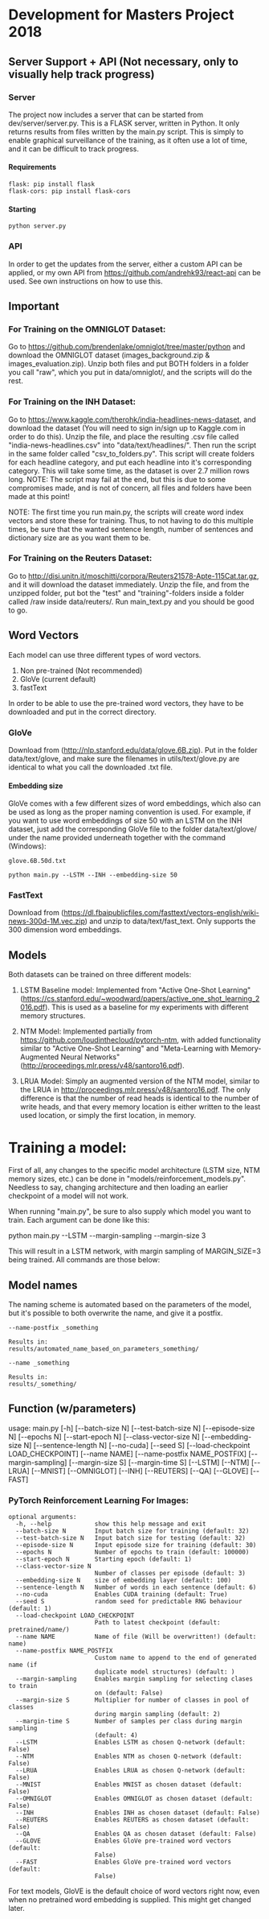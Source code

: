 # Development for Masters Project 2018

## Server Support + API (Not necessary, only to visually help track progress)
### Server
The project now includes a server that can be started from dev/server/server.py. This is a FLASK server, written in Python. It only returns results from files written by the main.py script. This is simply to enable graphical surveillance of the training, as it often use a lot of time, and it can be difficult to track progress. 

#### Requirements
```
flask: pip install flask
flask-cors: pip install flask-cors
```
#### Starting
```
python server.py
```

### API
In order to get the updates from the server, either a custom API can be applied, or my own API from https://github.com/andrehk93/react-api can be used. See own instructions on how to use this.

## Important
### For Training on the OMNIGLOT Dataset:
Go to https://github.com/brendenlake/omniglot/tree/master/python and download the OMNIGLOT dataset (images_background.zip & images_evaluation.zip). Unzip both files and put BOTH folders in a folder you call "raw", which you put in data/omniglot/, and the scripts will do the rest.

### For Training on the INH Dataset:
Go to https://www.kaggle.com/therohk/india-headlines-news-dataset, and download the dataset (You will need to sign in/sign up to Kaggle.com in order to do this). Unzip the file, and place the resulting .csv file called "india-news-headlines.csv" into "data/text/headlines/". Then run the script in the same folder called "csv_to_folders.py". This script will create folders for each headline category, and put each headline into it's corresponding category. This will take some time, as the dataset is over 2.7 million rows long. NOTE: The script may fail at the end, but this is due to some compromises made, and is not of concern, all files and folders have been made at this point!
 
NOTE: The first time you run main.py, the scripts will create word index vectors and store these for training. Thus, to not having to do this multiple times, be sure that the wanted sentence length, number of sentences and dictionary size are as you want them to be.

### For Training on the Reuters Dataset:
Go to http://disi.unitn.it/moschitti/corpora/Reuters21578-Apte-115Cat.tar.gz, and it will download the dataset immediately. Unzip the file, and from the unzipped folder, put bot the "test" and "training"-folders inside a folder called /raw inside data/reuters/. Run main_text.py and you should be good to go.

## Word Vectors
Each model can use three different types of word vectors. 

1. Non pre-trained (Not recommended)
2. GloVe (current default)
3. fastText 

In order to be able to use the pre-trained word vectors, they have to be downloaded and put in the correct directory.

### GloVe
Download from (http://nlp.stanford.edu/data/glove.6B.zip). Put in the folder data/text/glove, and make sure the filenames in utils/text/glove.py are identical to what you call the downloaded .txt file. 

#### Embedding size
GloVe comes with a few different sizes of word embeddings, which also can be used as long as the proper naming convention is used. For example, if you want to use word embeddings of size 50 with an LSTM on the INH dataset, just add the corresponding GloVe file to the folder data/text/glove/ under the name provided underneath together with the command (Windows):

```
glove.6B.50d.txt

python main.py --LSTM --INH --embedding-size 50
```


### FastText
Download from (https://dl.fbaipublicfiles.com/fasttext/vectors-english/wiki-news-300d-1M.vec.zip) and unzip to data/text/fast_text. Only supports the 300 dimension word embeddings.

## Models
Both datasets can be trained on three different models:

1. LSTM Baseline model:
Implemented from "Active One-Shot Learning" (https://cs.stanford.edu/~woodward/papers/active_one_shot_learning_2016.pdf). This is used as a baseline for my experiments with different memory structures.

2. NTM Model:
Implemented partially from https://github.com/loudinthecloud/pytorch-ntm, with added functionality similar to "Active One-Shot Learning" and "Meta-Learning with Memory-Augmented Neural Networks" (http://proceedings.mlr.press/v48/santoro16.pdf). 

3. LRUA Model:
Simply an augmented version of the NTM model, similar to the LRUA in http://proceedings.mlr.press/v48/santoro16.pdf. The only difference is that the number of read heads is identical to the number of write heads, and that every memory location is either written to the least used location, or simply the first location, in memory.

# Training a model:
First of all, any changes to the specific model architecture (LSTM size, NTM memory sizes, etc.) can be done in "models/reinforcement_models.py". Needless to say, changing architecture and then loading an earlier checkpoint of a model will not work.

When running "main.py", be sure to also supply which model you want to train. Each argument can be done like this:

python main.py --LSTM --margin-sampling --margin-size 3 

This will result in a LSTM network, with margin sampling of MARGIN_SIZE=3 being trained. All commands are those below:

## Model names
The naming scheme is automated based on the parameters of the model, but it's possible to both overwrite the name, and give it a postfix.

```
--name-postfix _something

Results in:
results/automated_name_based_on_parameters_something/

--name _something

Results in:
results/_something/
```

## Function (w/parameters)

usage: main.py [-h] [--batch-size N] [--test-batch-size N] [--episode-size N]
               [--epochs N] [--start-epoch N] [--class-vector-size N]
               [--embedding-size N] [--sentence-length N] [--no-cuda]
               [--seed S] [--load-checkpoint LOAD_CHECKPOINT] [--name NAME]
               [--name-postfix NAME_POSTFIX] [--margin-sampling]
               [--margin-size S] [--margin-time S] [--LSTM] [--NTM] [--LRUA]
               [--MNIST] [--OMNIGLOT] [--INH] [--REUTERS] [--QA] [--GLOVE]
               [--FAST]

### PyTorch Reinforcement Learning For Images:
```
optional arguments:
  -h, --help            show this help message and exit
  --batch-size N        Input batch size for training (default: 32)
  --test-batch-size N   Input batch size for testing (default: 32)
  --episode-size N      Input episode size for training (default: 30)
  --epochs N            Number of epochs to train (default: 100000)
  --start-epoch N       Starting epoch (default: 1)
  --class-vector-size N
                        Number of classes per episode (default: 3)
  --embedding-size N    size of embedding layer (default: 100)
  --sentence-length N   Number of words in each sentence (default: 6)
  --no-cuda             Enables CUDA training (default: True)
  --seed S              random seed for predictable RNG behaviour (default: 1)
  --load-checkpoint LOAD_CHECKPOINT
                        Path to latest checkpoint (default: pretrained/name/)
  --name NAME           Name of file (Will be overwritten!) (default: name)
  --name-postfix NAME_POSTFIX
                        Custom name to append to the end of generated name (if
                        duplicate model structures) (default: )
  --margin-sampling     Enables margin sampling for selecting clases to train
                        on (default: False)
  --margin-size S       Multiplier for number of classes in pool of classes
                        during margin sampling (default: 2)
  --margin-time S       Number of samples per class during margin sampling
                        (default: 4)
  --LSTM                Enables LSTM as chosen Q-network (default: False)
  --NTM                 Enables NTM as chosen Q-network (default: False)
  --LRUA                Enables LRUA as chosen Q-network (default: False)
  --MNIST               Enables MNIST as chosen dataset (default: False)
  --OMNIGLOT            Enables OMNIGLOT as chosen dataset (default: False)
  --INH                 Enables INH as chosen dataset (default: False)
  --REUTERS             Enables REUTERS as chosen dataset (default: False)
  --QA                  Enables QA as chosen dataset (default: False)
  --GLOVE               Enables GloVe pre-trained word vectors (default:
                        False)
  --FAST                Enables GloVe pre-trained word vectors (default:
                        False)
```

For text models, GloVE is the default choice of word vectors right now, even when no pretrained word embedding is supplied. This might get changed later.
